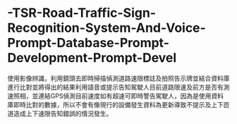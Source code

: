 # -TSR-Road-Traffic-Sign-Recognition-System-And-Voice-Prompt-Database-Prompt-Development-Prompt-Devel
使用影像辨識，利用鏡頭去即時掃描偵測道路速限標誌及拍照告示牌並結合資料庫進行比對並將得出的結果利用語音或提示告知駕駛人目前道路限速及前方是否有測速照相，並連結GPS偵測目前速度如有超速可即時警告駕駛人，因為是使用資料庫即時比對的數據，所以不會有像現行的設備發生資料為更新導致不提示及上下匝道造成上下速限告知錯誤的情況發生。
